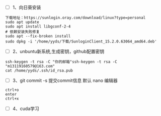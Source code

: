 - [ ] 1、向日葵安装
```
下载地址：https://sunlogin.oray.com/download/linux?type=personal
sudo apt update  
sudo apt install libgconf-2-4
# 依赖安装失败修复
sudo apt --fix-broken install
sudo dpkg -i '/home/yyds/下载/SunloginClient_15.2.0.63064_amd64.deb'
```

- [ ] 2、unbuntu新系统,生成密钥，github配置密钥
```
ssh-keygen -t rsa -C "你的邮箱"ssh-keygen -t rsa -C "m13119160579@163.com"
cat /home/yyds/.ssh/id_rsa.pub
```

- [ ] 3、git commit -s 提交commit信息
默认 nano 编辑器
```
ctrl+o
enter
ctrl+x
```

- [ ] 4、cuda学习
